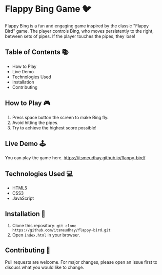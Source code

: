 # Flappy Bing Game 🐦

Flappy Bing is a fun and engaging game inspired by the classic "Flappy Bird" game. The player controls Bing, who moves persistently to the right, between sets of pipes. If the player touches the pipes, they lose!

## Table of Contents 📚
- How to Play
- Live Demo
- Technologies Used
- Installation
- Contributing

## How to Play 🎮
1. Press space button the screen to make Bing fly.
2. Avoid hitting the pipes.
3. Try to achieve the highest score possible!

## Live Demo 🕹️
You can play the game here.
https://itsmeudhay.github.io/flappy-bird/

## Technologies Used 💻
- HTML5
- CSS3
- JavaScript

## Installation 💾
1. Clone this repository: `git clone https://github.com/itsmeudhay/flappy-bird.git`
2. Open `index.html` in your browser.

## Contributing 🤝
Pull requests are welcome. For major changes, please open an issue first to discuss what you would like to change.
